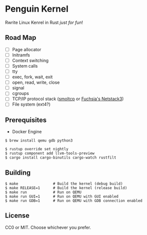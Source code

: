 Penguin Kernel
==============

Rwrite Linux Kenrel in Rust *just for fun*!

## Road Map

- [ ] Page allocator
- [ ] Initramfs
- [ ] Context switching
- [ ] System calls
- [ ] tty
- [ ] exec, fork, wait, exit
- [ ] open, read, write, close
- [ ] signal
- [ ] cgroups
- [ ] TCP/IP protocol stack ([smoltcp](https://github.com/smoltcp-rs/smoltcp) or [Fuchsia's Netstack3](https://fuchsia.dev/fuchsia-src/contribute/contributing_to_netstack3))
- [ ] File system (ext4?)

## Prerequisites
- Docker Engine

```
$ brew install qemu gdb python3
```

```
$ rustup override set nightly
$ rustup component add llvm-tools-preview
$ cargo install cargo-binutils cargo-watch rustfilt
```

## Building
```
$ make                # Build the kernel (debug build)
$ make RELEASE=1      # Build the kernel (release build)
$ make run            # Run on QEMU
$ make run GUI=1      # Run on QEMU with GUI enabled
$ make run GDB=1      # Run on QEMU with GDB connection enabled
```

## License
CC0 or MIT. Choose whichever you prefer.
